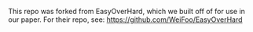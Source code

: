 This repo was forked from EasyOverHard, which we built off of for use in our paper. For their repo, see: https://github.com/WeiFoo/EasyOverHard
